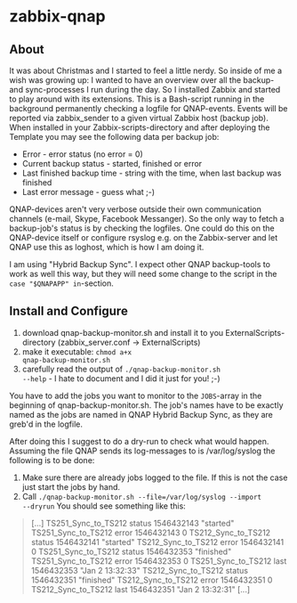 # zabbix-qnap

## About
It was about Christmas and I started to feel a little nerdy. So inside of me a wish was growing up: I wanted to have an overview over all the backup- and sync-processes I run during the day. So I installed Zabbix and started to play around with its extensions. This is a Bash-script running in the background permanently checking a logfile for QNAP-events. Events will be reported via zabbix_sender to a given virtual Zabbix host (backup job). When installed in your Zabbix-scripts-directory and after deploying the Template you may see the following data per backup job:
* Error - error status (no error = 0)
* Current backup status - started, finished or error
* Last finished backup time - string with the time, when last backup was finished
* Last error message - guess what ;-)

QNAP-devices aren't very verbose outside their own communication channels (e-mail, Skype, Facebook Messanger). So the only way to fetch a backup-job's status is by checking the logfiles. One could do this on the QNAP-device itself or configure rsyslog e.g. on the Zabbix-server and let QNAP use this as loghost, which is how I am doing it.

I am using "Hybrid Backup Sync". I expect other QNAP backup-tools to work as well this way, but they will need some change to the script in the <code>case "$QNAPAPP" in</code>-section.

## Install and Configure
1. download qnap-backup-monitor.sh and install it to you ExternalScripts-directory (zabbix_server.conf -> ExternalScripts)
2. make it executable: <code>chmod a+x qnap-backup-monitor.sh</code>
3. carefully read the output of <code>./qnap-backup-monitor.sh --help</code> - I hate to document and I did it just for you! ;-)

You have to add the jobs you want to monitor to the <code>JOBS</code>-array in the beginning of qnap-backup-monitor.sh. The job's names have to be exactly named as the jobs are named in QNAP Hybrid Backup Sync, as they are greb'd in the logfile.

After doing this I suggest to do a dry-run to check what would happen. Assuming the file QNAP sends its log-messages to is /var/log/syslog the following is to be done:
1. Make sure there are already jobs logged to the file. If this is not the case just start the jobs by hand.
2. Call <code>./qnap-backup-monitor.sh --file=/var/log/syslog --import --dryrun</code>
You should see something like this:
> [...]
> TS251_Sync_to_TS212 status 1546432143 "started"
> TS251_Sync_to_TS212 error 1546432143 0
> TS212_Sync_to_TS212 status 1546432141 "started"
> TS212_Sync_to_TS212 error 1546432141 0
> TS251_Sync_to_TS212 status 1546432353 "finished"
> TS251_Sync_to_TS212 error 1546432353 0
> TS251_Sync_to_TS212 last 1546432353 "Jan 2 13:32:33"
> TS212_Sync_to_TS212 status 1546432351 "finished"
> TS212_Sync_to_TS212 error 1546432351 0
> TS212_Sync_to_TS212 last 1546432351 "Jan 2 13:32:31"
> [...]
